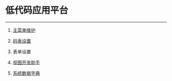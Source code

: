 # 低代码应用平台

---

1. [主菜单维护](08-01.md)

2. [码表设置](08-03.md)

3. 表单设置

4. [视图开发助手](08-04.md)

5. [系统数据字典](08-02.md)